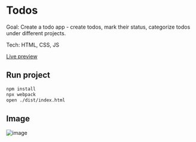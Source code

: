 
# Todos

Goal: Create a todo app - create todos, mark their status, categorize todos under different projects.

Tech: HTML, CSS, JS

[Live preview](https://miha-f.github.io/the-odin-project-monorepo/todos/dist)

## Run project
```bash
npm install
npx webpack
open ./dist/index.html
```

## Image
![image](https://github.com/user-attachments/assets/1a5fcf48-00b2-4067-9e33-d37b9760fc0d)
